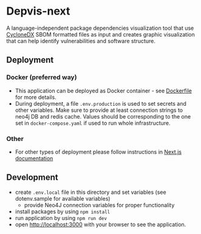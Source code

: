 # Depvis-next

A language-independent package dependencies visualization tool that use [CycloneDX](https://cyclonedx.org/) SBOM formatted files as input and creates graphic visualization that can help identify vulnerabilities and software structure.

## Deployment

### Docker (preferred way)

- This application can be deployed as Docker container - see [Dockerfile](./Dockerfile) for more details.
- During deployment, a file `.env.production` is used to set secrets and other variables. Make sure to provide at least connection strings to neo4j DB and redis cache. Values should be corresponding to the one set in `docker-compose.yaml` if used to run whole infrastructure.

### Other

- For other types of deployment please follow instructions in [Next.js documentation](https://nextjs.org/docs/deployment)

## Development

- create `.env.local` file in this directory and set variables (see dotenv.sample for available variables)
  - provide Neo4J connection variables for proper functionality
- install packages by using `npm install`
- run application by using `npm run dev`
- open [http://localhost:3000](http://localhost:3000) with your browser to see the application.
